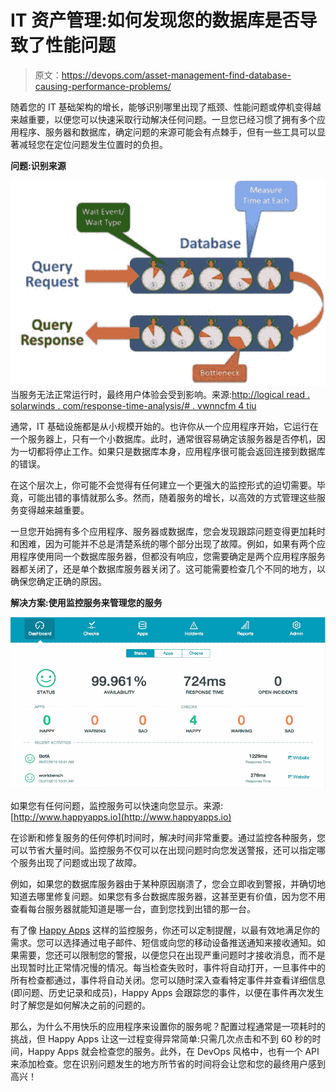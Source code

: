# IT 资产管理:如何发现您的数据库是否导致了性能问题

> 原文：<https://devops.com/asset-management-find-database-causing-performance-problems/>

随着您的 IT 基础架构的增长，能够识别哪里出现了瓶颈、性能问题或停机变得越来越重要，以便您可以快速采取行动解决任何问题。一旦您已经习惯了拥有多个应用程序、服务器和数据库，确定问题的来源可能会有点棘手，但有一些工具可以显著减轻您在定位问题发生位置时的负担。

**问题:识别来源**

[![sw-request-timeline](img/497371a78bc5d7e696ac25b988b07bd5.png)](https://devops.com/wp-content/uploads/2015/05/sw-request-timeline.png) 
当服务无法正常运行时，最终用户体验会受到影响。来源:[http://logical read . solarwinds . com/response-time-analysis/# . vwnncfm 4 tiu](http://logicalread.solarwinds.com/response-time-analysis/#.VWNncfm4TIU)

通常，IT 基础设施都是从小规模开始的。也许你从一个应用程序开始，它运行在一个服务器上，只有一个小数据库。此时，通常很容易确定该服务器是否停机，因为一切都将停止工作。如果只是数据库本身，应用程序很可能会返回连接到数据库的错误。

在这个层次上，你可能不会觉得有任何建立一个更强大的监控形式的迫切需要。毕竟，可能出错的事情就那么多。然而，随着服务的增长，以高效的方式管理这些服务变得越来越重要。

一旦您开始拥有多个应用程序、服务器或数据库，您会发现跟踪问题变得更加耗时和困难，因为可能并不总是清楚系统的哪个部分出现了故障。例如，如果有两个应用程序使用同一个数据库服务器，但都没有响应，您需要确定是两个应用程序服务器都关闭了，还是单个数据库服务器关闭了。这可能需要检查几个不同的地方，以确保您确定正确的原因。

**解决方案:使用监控服务来管理您的服务**

[![happyapps-blog-sample](img/b591ad3e421a145b36469a27e49cdf48.png)](https://devops.com/wp-content/uploads/2015/05/happyapps-blog-sample.png)

如果您有任何问题，监控服务可以快速向您显示。来源: [http://www.happyapps.io](http://www.happyapps.io)

在诊断和修复服务的任何停机时间时，解决时间非常重要。通过监控各种服务，您可以节省大量时间。监控服务不仅可以在出现问题时向您发送警报，还可以指定哪个服务出现了问题或出现了故障。

例如，如果您的数据库服务器由于某种原因崩溃了，您会立即收到警报，并确切地知道去哪里修复问题。如果您有多台数据库服务器，这甚至更有价值，因为您不用查看每台服务器就能知道是哪一台，直到您找到出错的那一台。

有了像 [Happy Apps](http://www.happyapps.io) 这样的监控服务，你还可以定制提醒，以最有效地满足你的需求。您可以选择通过电子邮件、短信或向您的移动设备推送通知来接收通知。如果需要，您还可以限制您的警报，以便您只在出现严重问题时才接收消息，而不是出现暂时比正常情况慢的情况。每当检查失败时，事件将自动打开，一旦事件中的所有检查都通过，事件将自动关闭。您可以随时深入查看特定事件并查看详细信息(即问题、历史记录和成员)，Happy Apps 会跟踪您的事件，以便在事件再次发生时了解您是如何解决之前的问题的。

那么，为什么不用快乐的应用程序来设置你的服务呢？配置过程通常是一项耗时的挑战，但 Happy Apps 让这一过程变得异常简单:只需几次点击和不到 60 秒的时间，Happy Apps 就会检查您的服务。此外，在 DevOps 风格中，也有一个 API 来添加检查。您在识别问题发生的地方所节省的时间将会让您和您的最终用户感到高兴！